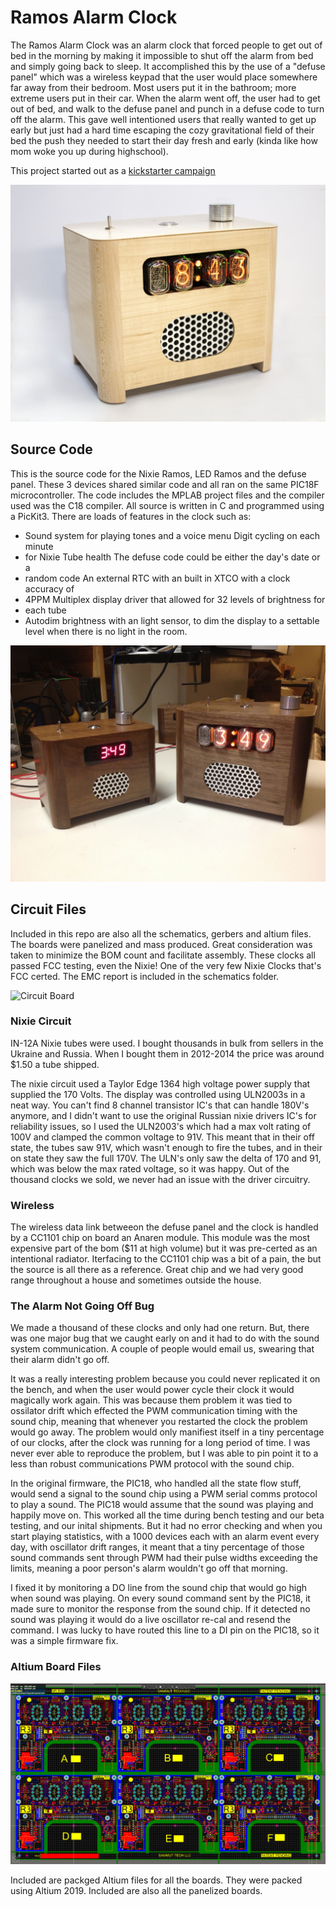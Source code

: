 # Ramos Alarm Clock

The Ramos Alarm Clock was an alarm clock that forced people to get out of bed in
the morning by making it impossible to shut off the alarm from bed and simply
going back to sleep. It accomplished this by the use of a "defuse panel" which
was a wireless keypad that the user would place somewhere far away from their
bedroom. Most users put it in the bathroom; more extreme users put in their
car. When the alarm went off, the user had to get out of bed, and walk to the
defuse panel and punch in a defuse code to turn off the alarm. This gave well
intentioned users that really wanted to get up early but just had a hard time
escaping the cozy gravitational field of their bed the push they needed to start
their day fresh and early (kinda like how mom woke you up during highschool).

This project started out as a [kickstarter campaign](https://www.kickstarter.com/projects/2074185253/ramos-alarm-clock)

![Maple Nixie Ramos](images/maple.jpg?raw=true "Nixie_Ramos")

## Source Code

This is the source code for the Nixie Ramos, LED Ramos and the defuse panel.
These 3 devices shared similar code and all ran on the same PIC18F
microcontroller. The code includes the MPLAB project files and the compiler used
was the C18 compiler. All source is written in C and programmed using a PicKit3.
There are loads of features in the clock such as:

* Sound system for playing tones and a voice menu Digit cycling on each minute
* for Nixie Tube health The defuse code could be either the day's date or a
* random code An external RTC with an built in XTCO with a clock accuracy of
* 4PPM Multiplex display driver that allowed for 32 levels of brightness for
* each
    tube
* Autodim brightness with an light sensor, to dim the display to a settable
    level when there is no light in the room.

![LED Ramos left and Nixie Ramos right](images/IMG_1116.JPG?raw=true
"LED_Nixie_Ramos")

## Circuit Files

Included in this repo are also all the schematics, gerbers and altium files. The
boards were panelized and mass produced. Great consideration was taken to
minimize the BOM count and facilitate assembly. These clocks all passed FCC
testing, even the Nixie! One of the very few Nixie Clocks that's FCC certed. The
EMC report is included in the schematics folder.

![Circuit Board](images/nixie_board.gif?raw=true "Nixie board")

### Nixie Circuit

IN-12A Nixie tubes were used. I bought thousands in bulk from sellers in the
Ukraine and Russia. When I bought them in 2012-2014 the price was around $1.50 a
tube shipped. 

The nixie circuit used a Taylor Edge 1364 high voltage power supply that
supplied the 170 Volts. The display was controlled using ULN2003s in a neat way.
You can't find 8 channel transistor IC's that can handle 180V's anymore, and I
didn't want to use the original Russian nixie drivers IC's for reliability
issues, so I used the ULN2003's which had a max volt rating of 100V and clamped
the common voltage to 91V. This meant that in their off state, the tubes saw
91V, which wasn't enough to fire the tubes, and in their on state they saw the
full 170V. The ULN's only saw the delta of 170 and 91, which was below the max
rated voltage, so it was happy. Out of the thousand clocks we sold, we never had
an issue with the driver circuitry. 

### Wireless

The wireless data link betweeon the defuse panel and the clock is handled by a
CC1101 chip on board an Anaren module. This module was the most expensive part
of the bom ($11 at high volume) but it was pre-certed as an intentional
radiator. Iterfacing to the CC1101 chip was a bit of a pain, the but the source
is all there as a reference. Great chip and we had very good range throughout a
house and sometimes outside the house.

### The Alarm Not Going Off Bug

We made a thousand of these clocks and only had one return. But, there was one
major bug that we caught early on and it had to do with the sound system
communication. A couple of people would email us, swearing that their alarm
didn't go off.

It was a really interesting problem because you could never replicated it on the
bench, and when the user would power cycle their clock it would magically work
again. This was because them problem it was tied to ossilator drift which
effected the PWM communication timing with the sound chip, meaning that whenever
you restarted the clock the problem would go away. The problem would only
manifiest itself in a tiny percentage of our clocks, after the clock was running
for a long period of time. I was never ever able to reproduce the problem, but I
was able to pin point it to a less than robust communications PWM protocol with
the sound chip.

In the original firmware, the PIC18, who handled all the state flow stuff, would
send a signal to the sound chip using a PWM serial comms protocol to play a
sound. The PIC18 would assume that the sound was playing and happily move on.
This worked all the time during bench testing and our beta testing, and our
inital shipments. But it had no error checking and when you start playing
statistics, with a 1000 devices each with an alarm event every day, with
oscillator drift ranges, it meant that a tiny percentage of those sound commands
sent through PWM had their pulse widths exceeding the limits, meaning a poor
person's alarm wouldn't go off that morning. 

I fixed it by monitoring a DO line from the sound chip that would go high when
sound was playing. On every sound command sent by the PIC18, it made sure to
monitor the response from the sound chip. If it detected no sound was playing it
would do a live oscillator re-cal and resend the command. I was lucky to have
routed this line to a DI pin on the PIC18, so it was a simple firmware fix. 

### Altium Board Files

![Panelized boards](images/panelized_nixie.PNG?raw=true "Panelized Board")

Included are packged Altium files for all the boards. They were packed using
Altium 2019. Included are also all the panelized boards.
